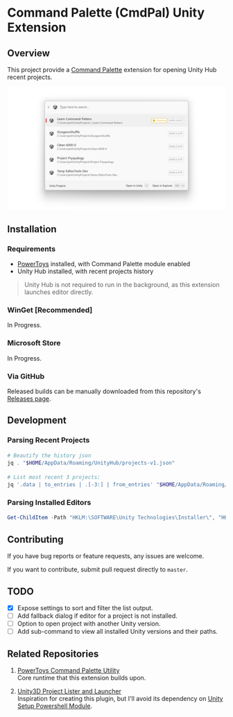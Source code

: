 # Command Palette (CmdPal) Unity Extension

## Overview
This project provide a [Command Palette](https://learn.microsoft.com/en-us/windows/powertoys/command-palette/overview) extension for opening Unity Hub recent projects.

![Screenshot](Assets/Screenshot.png)

## Installation

### Requirements
- [PowerToys](https://learn.microsoft.com/en-us/windows/powertoys/) installed, with Command Palette module enabled
- Unity Hub installed, with recent projects history
> Unity Hub is not required to run in the background, as this extension launches editor directly.

[//]: # (* Windows 11)

### WinGet [Recommended]

[//]: # (`winget install maoyeedy.UnityForCmdPal`)
In Progress.

### Microsoft Store

In Progress.

### Via GitHub

Released builds can be manually downloaded from this repository's [Releases page](https://github.com/maoyeedy/CmdPalUnityExtension/releases).

[//]: # (## Settings)

## Development

### Parsing Recent Projects
```powershell
# Beautify the history json
jq . "$HOME/AppData/Roaming/UnityHub/projects-v1.json"

# List most recent 3 projects:
jq '.data | to_entries | .[-3:] | from_entries' "$HOME/AppData/Roaming/UnityHub/projects-v1.json"
```

### Parsing Installed Editors
```powershell
Get-ChildItem -Path "HKLM:\SOFTWARE\Unity Technologies\Installer\", "HKCU:\SOFTWARE\Unity Technologies\Installer\"
```

[//]: # (### Launch project bypassing UnityHub)
[//]: # (```)
[//]: # (& "C:\Program Files\Unity\Hub\Editor\$Version\Editor\Unity.exe" -projectPath $Path)
[//]: # (```)

## Contributing
If you have bug reports or feature requests, any issues are welcome.

If you want to contribute, submit pull request directly to `master`.

## TODO
- [x] Expose settings to sort and filter the list output.
- [ ] Add fallback dialog if editor for a project is not installed.
- [ ] Option to open project with another Unity version.
- [ ] Add sub-command to view all installed Unity versions and their paths.

## Related Repositories

1. [PowerToys Command Palette Utility](https://github.com/microsoft/PowerToys/tree/main/src/modules/cmdpal)  
   Core runtime that this extension builds upon.

2. [Unity3D Project Lister and Launcher](https://github.com/falldeaf/unity-flowlauncher)  
   Inspiration for creating this plugin, but I'll avoid its dependency on [Unity Setup Powershell Module](https://github.com/microsoft/unitysetup.powershell).
